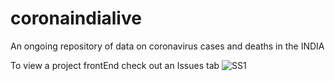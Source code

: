 # coronaindialive
An ongoing repository of data on coronavirus cases and deaths in the INDIA

To view a project frontEnd check out an Issues tab
![SS1](https://user-images.githubusercontent.com/85859991/125569162-e53efda8-cce0-4cfd-b08b-bfd4b2e49a48.JPG)
